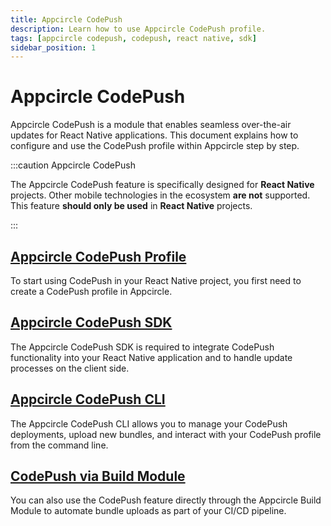 ```yaml
---
title: Appcircle CodePush
description: Learn how to use Appcircle CodePush profile.
tags: [appcircle codepush, codepush, react native, sdk]
sidebar_position: 1
---
```


# Appcircle CodePush

Appcircle CodePush is a module that enables seamless over-the-air updates for React Native applications. This document explains how to configure and use the CodePush profile within Appcircle step by step.

:::caution Appcircle CodePush

The Appcircle CodePush feature is specifically designed for **React Native** projects. Other mobile technologies in the ecosystem **are not** supported. This feature **should only be used** in **React Native** projects.

:::

## [Appcircle CodePush Profile](/code-push/code-push-profile/appcircle-code-push-profile)

To start using CodePush in your React Native project, you first need to create a CodePush profile in Appcircle.

## [Appcircle CodePush SDK](/code-push/code-push-sdk)

The Appcircle CodePush SDK is required to integrate CodePush functionality into your React Native application and to handle update processes on the client side.

## [Appcircle CodePush CLI](/code-push/code-push-cli)

The Appcircle CodePush CLI allows you to manage your CodePush deployments, upload new bundles, and interact with your CodePush profile from the command line.

## [CodePush via Build Module](/code-push/code-push-via-build-module)

You can also use the CodePush feature directly through the Appcircle Build Module to automate bundle uploads as part of your CI/CD pipeline.